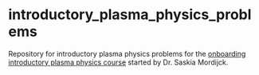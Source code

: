 # introductory_plasma_physics_problems
Repository for introductory plasma physics problems for the [onboarding introductory plasma physics course](https://smallcollegeplasma.org/virtual-introduction-to-plasma-physics/) started by Dr. Saskia Mordijck.





